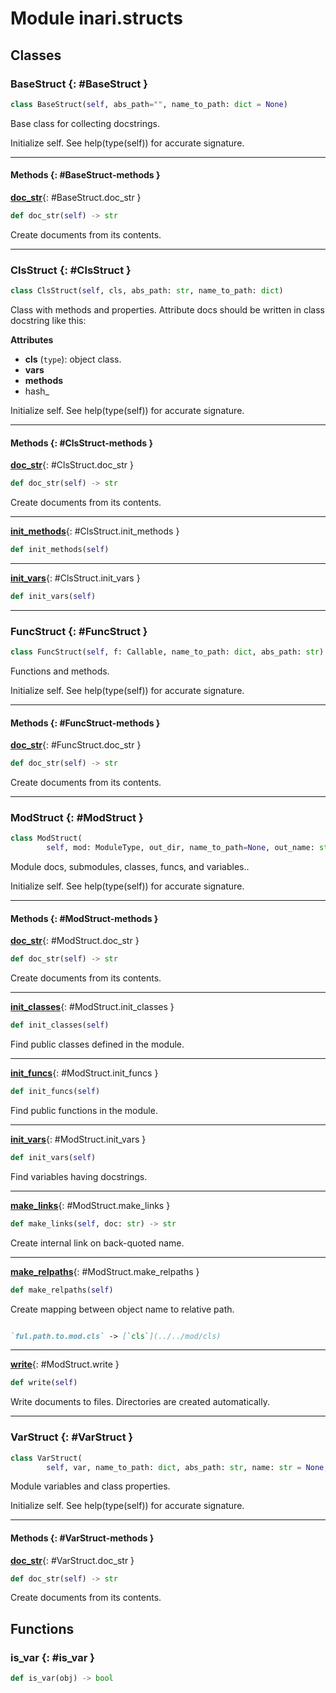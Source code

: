 # Module inari.structs


## Classes

### BaseStruct {: #BaseStruct }

```python
class BaseStruct(self, abs_path="", name_to_path: dict = None)
```

Base class for collecting docstrings.

Initialize self.  See help(type(self)) for accurate signature.


------

#### Methods {: #BaseStruct-methods }

[**doc_str**](#BaseStruct.doc_str){: #BaseStruct.doc_str }

```python
def doc_str(self) -> str
```

Create documents from its contents.

------

### ClsStruct {: #ClsStruct }

```python
class ClsStruct(self, cls, abs_path: str, name_to_path: dict)
```

Class with methods and properties. Attribute docs should be written in class
    docstring like this:

**Attributes**

* **cls** (`type`): object class.
* **vars** 
* **methods** 
* hash_

Initialize self.  See help(type(self)) for accurate signature.


------

#### Methods {: #ClsStruct-methods }

[**doc_str**](#ClsStruct.doc_str){: #ClsStruct.doc_str }

```python
def doc_str(self) -> str
```

Create documents from its contents.

------

[**init_methods**](#ClsStruct.init_methods){: #ClsStruct.init_methods }

```python
def init_methods(self)
```


------

[**init_vars**](#ClsStruct.init_vars){: #ClsStruct.init_vars }

```python
def init_vars(self)
```


------

### FuncStruct {: #FuncStruct }

```python
class FuncStruct(self, f: Callable, name_to_path: dict, abs_path: str)
```

Functions and methods.

Initialize self.  See help(type(self)) for accurate signature.


------

#### Methods {: #FuncStruct-methods }

[**doc_str**](#FuncStruct.doc_str){: #FuncStruct.doc_str }

```python
def doc_str(self) -> str
```

Create documents from its contents.

------

### ModStruct {: #ModStruct }

```python
class ModStruct(
        self, mod: ModuleType, out_dir, name_to_path=None, out_name: str = None)
```

Module docs, submodules, classes, funcs, and variables..

Initialize self.  See help(type(self)) for accurate signature.


------

#### Methods {: #ModStruct-methods }

[**doc_str**](#ModStruct.doc_str){: #ModStruct.doc_str }

```python
def doc_str(self) -> str
```

Create documents from its contents.

------

[**init_classes**](#ModStruct.init_classes){: #ModStruct.init_classes }

```python
def init_classes(self)
```

Find public classes defined in the module.

------

[**init_funcs**](#ModStruct.init_funcs){: #ModStruct.init_funcs }

```python
def init_funcs(self)
```

Find public functions in the module.

------

[**init_vars**](#ModStruct.init_vars){: #ModStruct.init_vars }

```python
def init_vars(self)
```

Find variables having docstrings.

------

[**make_links**](#ModStruct.make_links){: #ModStruct.make_links }

```python
def make_links(self, doc: str) -> str
```

Create internal link on back-quoted name.

------

[**make_relpaths**](#ModStruct.make_relpaths){: #ModStruct.make_relpaths }

```python
def make_relpaths(self)
```

Create mapping between object name to relative path.

~~~markdown

`ful.path.to.mod.cls` -> [`cls`](../../mod/cls)

~~~

------

[**write**](#ModStruct.write){: #ModStruct.write }

```python
def write(self)
```

Write documents to files. Directories are created automatically.

------

### VarStruct {: #VarStruct }

```python
class VarStruct(
        self, var, name_to_path: dict, abs_path: str, name: str = None, doc: str = None)
```

Module variables and class properties.

Initialize self.  See help(type(self)) for accurate signature.


------

#### Methods {: #VarStruct-methods }

[**doc_str**](#VarStruct.doc_str){: #VarStruct.doc_str }

```python
def doc_str(self) -> str
```

Create documents from its contents.

## Functions

### is_var {: #is_var }

```python
def is_var(obj) -> bool
```
